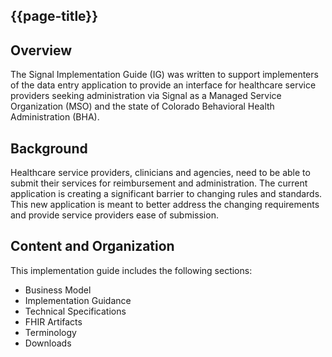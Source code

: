 ## {{page-title}}

## Overview
The Signal Implementation Guide (IG) was written to support implementers of the data entry application to provide an interface for healthcare service providers seeking administration via Signal as a Managed Service Organization (MSO) and the state of Colorado Behavioral Health Administration (BHA).

## Background
Healthcare service providers, clinicians and agencies, need to be able to submit their services for reimbursement and administration. The current application is creating a significant barrier to changing rules and standards.  This new application is meant to better address the changing requirements and provide service providers ease of submission.

## Content and Organization
This implementation guide includes the following sections:
- Business Model
- Implementation Guidance
- Technical Specifications
- FHIR Artifacts
- Terminology
- Downloads

